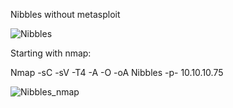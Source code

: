 Nibbles without metasploit

![Nibbles](https://user-images.githubusercontent.com/55708909/91443972-b69f0c00-e891-11ea-8542-ce1344adf0b9.png)


Starting with nmap:

Nmap -sC -sV -T4 -A -O -oA Nibbles -p- 10.10.10.75

![Nibbles_nmap](https://user-images.githubusercontent.com/55708909/91444243-172e4900-e892-11ea-9202-c1ea07dc12b4.png)




